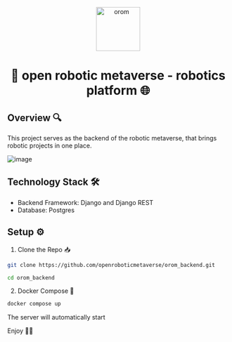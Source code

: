 <p align="center">
  <a href="https://www.openroboticmetaverse.org">
    <img alt="orom" src="https://raw.githubusercontent.com/openroboverse/knowledge-base/main/docs/assets/icon.png" width="100" />
  </a>
</p>
<h1 align="center">
  🤖 open robotic metaverse - robotics platform 🌐
</h1>

## Overview 🔍

This project serves as the backend of the robotic metaverse, that brings robotic projects in one place.

![image](https://github.com/user-attachments/assets/26531ac3-e93b-4ad2-9bd1-1c82543c13a0)


## Technology Stack 🛠️
- Backend Framework: Django and Django REST
- Database: Postgres

## Setup ⚙️

1. Clone the Repo 📥

```bash
git clone https://github.com/openroboticmetaverse/orom_backend.git

```

```bash
cd orom_backend
```

2. Docker Compose 🐳

```bash
docker compose up
```
The server will automatically start

Enjoy 🎉🥳